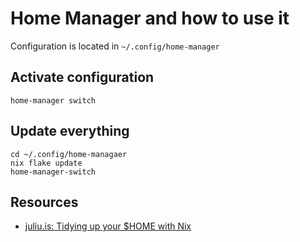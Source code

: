 # Home Manager and how to use it

Configuration is located in `~/.config/home-manager`

## Activate configuration

```
home-manager switch
```

## Update everything

```
cd ~/.config/home-managaer
nix flake update
home-manager-switch
```

## Resources

* [juliu.is: Tidying up your $HOME with Nix](https://juliu.is/tidying-your-home-with-nix/)
